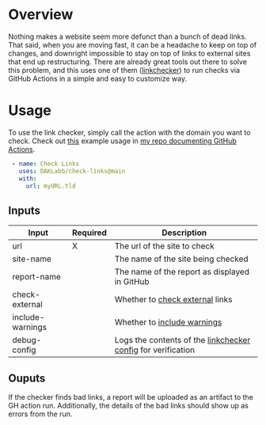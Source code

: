 # Overview
Nothing makes a website seem more defunct than a bunch of dead links. That said, when you are moving fast, it can be a headache to keep on top of changes, and downright impossible to stay on top of links to external sites that end up restructuring. There are already great tools out there to solve this problem, and this uses one of them ([linkchecker](https://github.com/linkchecker/linkchecker)) to run checks via GitHub Actions in a simple and easy to customize way.

# Usage
To use the link checker, simply call the action with the domain you want to check. Check out [this](https://github.com/DAKLabb/gh-actions/blob/main/.github/workflows/link-checking.yaml) example usage in [my repo documenting GitHub Actions](https://github.com/DAKLabb/gh-actions).

```yaml
 - name: Check Links
   uses: DAKLabb/check-links@main
   with:
     url: myURL.tld
```

## Inputs
| Input            | Required | Description                                                       |
|------------------|----------|-------------------------------------------------------------------|
| url              | X        | The url of the site to check                                      |
| site-name        |          | The name of the site being checked                                |
| report-name      |          | The name of the report as displayed in GitHub                     |
| check-external   |          | Whether to [check external](https://linkchecker.github.io/linkchecker/man/linkchecker.html#cmdoption-check-extern) links |
| include-warnings |          | Whether to [include warnings](https://linkchecker.github.io/linkchecker/man/linkchecker.html#cmdoption-no-warnings) |
| debug-config     |          | Logs the contents of the [linkchecker config](https://linkchecker.github.io/linkchecker/man/linkcheckerrc.html) for verification |

## Ouputs
If the checker finds bad links, a report will be uploaded as an artifact to the GH action run. Additionally, the details of the bad links should show up as errors from the run.
